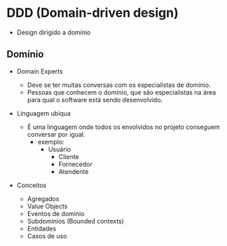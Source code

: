 # DDD (Domain-driven design)

- Design dirigido a domínio

## Domínio

- Domain Experts
  - Deve se ter muitas conversas com os especialistas de domínio.
  - Pessoas que conhecem o domínio, que são especialistas na área para qual o software está sendo desenvolvido.
- Linguagem ubíqua

  - É uma linguagem onde todos os envolvidos no projeto conseguem conversar por igual.
    - exemplo:
      - Usuário
        - Cliente
        - Fornecedor
        - Atendente

- Conceitos
  - Agregados
  - Value Objects
  - Eventos de domínio
  - Subdomínios (Bounded contexts)
  - Entidades
  - Casos de uso
